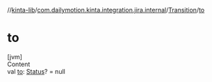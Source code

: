 //[kinta-lib](../../../index.md)/[com.dailymotion.kinta.integration.jira.internal](../index.md)/[Transition](index.md)/[to](to.md)



# to  
[jvm]  
Content  
val [to](to.md): [Status](../-status/index.md)? = null  



